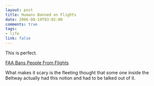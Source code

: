 ```yaml
--- 
layout: post
title: Humans Banned on Flights
date: 2006-08-19T03:02:00
comments: true
tags:
- life
link: false
---
```

This is perfect.

<a href="http://www.borowitzreport.com/archive_rpt.asp?rec=6566&amp;srch=" title="FAA Bans People From Flights">FAA Bans People From Flights</a>

What makes it scary is the fleeting thought that some one inside the Beltway actually had this notion and had to be talked out of it.
